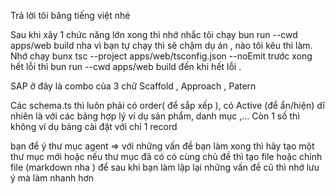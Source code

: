 Trả lời tôi băng tiếng việt nhé

 Sau khi xây 1 chức năng lớn xong thì nhớ nhắc tôi chạy bun run --cwd apps/web build nha vì bạn tự chạy thì sẽ chậm dụ án , nào tôi kêu thì làm. Nhớ chạy bunx tsc --project apps/web/tsconfig.json --noEmit trước xong hết lỗi thì bun run --cwd apps/web build đến khi hết lỗi .

SAP ở đây là combo của 3 chữ Scaffold , Approach , Patern

Các schema.ts thì luôn phải có order( để sắp xếp ), có Active (để ẩn/hiện) dĩ nhiên là với các bảng hợp lý ví dụ sản phẩm, danh mục ,... Còn 1 số thì không ví dụ bảng cài đặt với chỉ 1 record

bạn để ý thư mục agent => với những vấn đề bạn làm xong thì hãy tạo một thư mục mới hoặc nếu thư mục đã có có cùng chủ đề thì tạo file hoặc chỉnh file (markdown nha ) để sau khi bạn làm lập lại những vấn đề cũ thì nhớ lưu ý mà làm nhanh hơn
